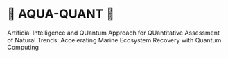 #  🌊 AQUA-QUANT 🪸
Artificial Intelligence and QUantum Approach for QUantitative Assessment of Natural Trends: Accelerating Marine Ecosystem Recovery with Quantum Computing
